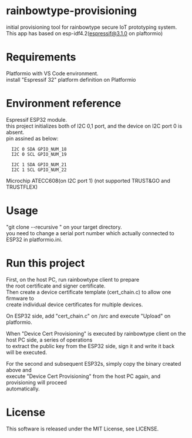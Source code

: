# rainbowtype-provisioning

initial provisioning tool for rainbowtype secure IoT prototyping system.  
This app has based on esp-idf4.2(espressif@3.1.0 on plaftormio)   

# Requirements

  Platformio with VS Code environment.   
  install "Espressif 32" platform definition on Platformio   

# Environment reference
  
  Espressif ESP32 module.     
  this project initializes both of I2C 0,1 port, and the device on I2C port 0 is absent.  
  pin assined as below:  


      I2C 0 SDA GPIO_NUM_18
      I2C 0 SCL GPIO_NUM_19

      I2C 1 SDA GPIO_NUM_21
      I2C 1 SCL GPIO_NUM_22
          
  Microchip ATECC608(on I2C port 1)   (not supported TRUST&GO and TRUSTFLEX)

# Usage

"git clone --recursive <this pages URL>" on your target directory.  
you need to change a serial port number which actually connected to ESP32 in platformio.ini.

# Run this project

First, on the host PC, run rainbowtype client to prepare   
the root certificate and signer certificate.  
Then create a device certificate template (cert_chain.c) to allow one firmware to   
create individual device certificates for multiple devices.  

On ESP32 side, add "cert_chain.c" on /src and execute "Upload" on platformio.   

When "Device Cert Provisioning" is executed by rainbowtype client on the host PC side, a series of operations  
to  extract the public key from the ESP32 side, sign it and write it back   
will be executed.  

For the second and subsequent ESP32s, simply copy the binary created above and   
execute "Device Cert Provisioning" from the host PC again, and provisioning will proceed  
automatically.

# License

This software is released under the MIT License, see LICENSE.
